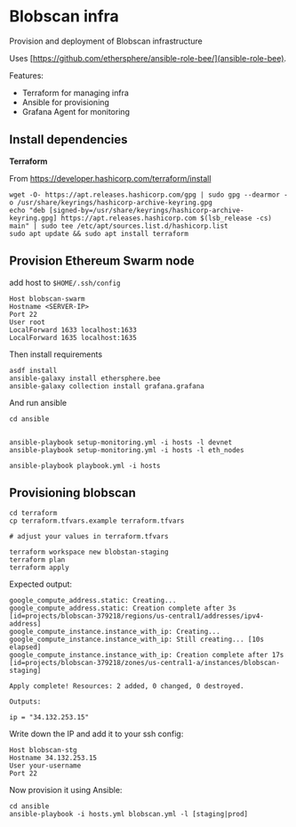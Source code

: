 # Blobscan infra

Provision and deployment of Blobscan infrastructure

Uses [https://github.com/ethersphere/ansible-role-bee/](ansible-role-bee).

Features:

* Terraform for managing infra
* Ansible for provisioning
* Grafana Agent for monitoring

## Install dependencies

**Terraform**


From https://developer.hashicorp.com/terraform/install

```
wget -O- https://apt.releases.hashicorp.com/gpg | sudo gpg --dearmor -o /usr/share/keyrings/hashicorp-archive-keyring.gpg
echo "deb [signed-by=/usr/share/keyrings/hashicorp-archive-keyring.gpg] https://apt.releases.hashicorp.com $(lsb_release -cs) main" | sudo tee /etc/apt/sources.list.d/hashicorp.list
sudo apt update && sudo apt install terraform
```

## Provision Ethereum Swarm node

add host to `$HOME/.ssh/config`

```
Host blobscan-swarm
Hostname <SERVER-IP>
Port 22
User root
LocalForward 1633 localhost:1633
LocalForward 1635 localhost:1635
```

Then install requirements

```
asdf install
ansible-galaxy install ethersphere.bee
ansible-galaxy collection install grafana.grafana
```

And run ansible

```
cd ansible


ansible-playbook setup-monitoring.yml -i hosts -l devnet
ansible-playbook setup-monitoring.yml -i hosts -l eth_nodes

ansible-playbook playbook.yml -i hosts
```

## Provisioning blobscan

```
cd terraform
cp terraform.tfvars.example terraform.tfvars

# adjust your values in terraform.tfvars

terraform workspace new blobstan-staging
terraform plan
terraform apply
```

Expected output:

```
google_compute_address.static: Creating...
google_compute_address.static: Creation complete after 3s [id=projects/blobscan-379218/regions/us-central1/addresses/ipv4-address]
google_compute_instance.instance_with_ip: Creating...
google_compute_instance.instance_with_ip: Still creating... [10s elapsed]
google_compute_instance.instance_with_ip: Creation complete after 17s [id=projects/blobscan-379218/zones/us-central1-a/instances/blobscan-staging]

Apply complete! Resources: 2 added, 0 changed, 0 destroyed.

Outputs:

ip = "34.132.253.15"
```

Write down the IP and add it to your ssh config:

```
Host blobscan-stg
Hostname 34.132.253.15
User your-username
Port 22
```

Now provision it using Ansible:

```
cd ansible
ansible-playbook -i hosts.yml blobscan.yml -l [staging|prod]
```
